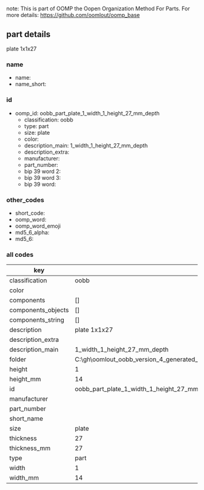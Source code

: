 #   

note: This is part of OOMP the Oopen Organization Method For Parts. For more details: https://github.com/oomlout/oomp_base

##  part details



plate 1x1x27

### name
* name: 
* name_short: 
### id
* oomp_id: oobb_part_plate_1_width_1_height_27_mm_depth
  * classification: oobb
  * type: part
  * size: plate
  * color: 
  * description_main: 1_width_1_height_27_mm_depth
  * description_extra: 
  * manufacturer: 
  * part_number: 
  * bip 39 word 2: 
  * bip 39 word 3: 
  * bip 39 word: 

### other_codes
* short_code: 
* oomp_word: 
* oomp_word_emoji 
* md5_6_alpha: 
* md5_6: 









### all codes 
| key | value |  
| --- | --- |  
| classification | oobb |  
| color |  |  
| components | [] |  
| components_objects | [] |  
| components_string | [] |  
| description | plate 1x1x27 |  
| description_extra |  |  
| description_main | 1_width_1_height_27_mm_depth |  
| folder | C:\gh\oomlout_oobb_version_4_generated_parts\things\oobb_part_plate_1_width_1_height_27_mm_depth |  
| height | 1 |  
| height_mm | 14 |  
| id | oobb_part_plate_1_width_1_height_27_mm_depth |  
| manufacturer |  |  
| part_number |  |  
| short_name |  |  
| size | plate |  
| thickness | 27 |  
| thickness_mm | 27 |  
| type | part |  
| width | 1 |  
| width_mm | 14 |  
